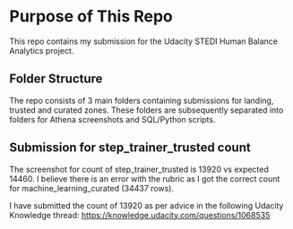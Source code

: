 # Purpose of This Repo

This repo contains my submission for the Udacity STEDI Human Balance Analytics project. 

## Folder Structure

The repo consists of 3 main folders containing submissions for landing, trusted and curated zones. These folders are subsequently separated into folders for Athena screenshots and SQL/Python scripts.

## Submission for step_trainer_trusted count

The screenshot for count of step_trainer_trusted is 13920 vs expected 14460. I believe there is an error with the rubric as I got the correct count for machine_learning_curated (34437 rows). 

I have submitted the count of 13920 as per advice in the following Udacity Knowledge thread: https://knowledge.udacity.com/questions/1068535

